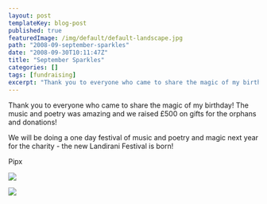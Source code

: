 ```yaml
---
layout: post
templateKey: blog-post
published: true
featuredImage: /img/default/default-landscape.jpg
path: "2008-09-september-sparkles"
date: "2008-09-30T10:11:47Z"
title: "September Sparkles"
categories: []
tags: [fundraising]
excerpt: "Thank you to everyone who came to share the magic of my birthday! The music and poetry was amazing ..."
---
```


Thank you to everyone who came to share the magic of my birthday! The music and poetry was amazing and we raised £500 on gifts for the orphans and donations!

We will be doing a one day festival of music and poetry and magic next year for the charity - the new Landirani Festival is born!

Pipx

![](https://www.landirani.org/image_library/news/thumb-200x200/49945b249b046cyprus_and_fundraisers_2008_073.jpg)

![](https://www.landirani.org/image_library/news/thumb-200x200/49945b16aa15bcyprus_and_fundraisers_2008_065.jpg)
